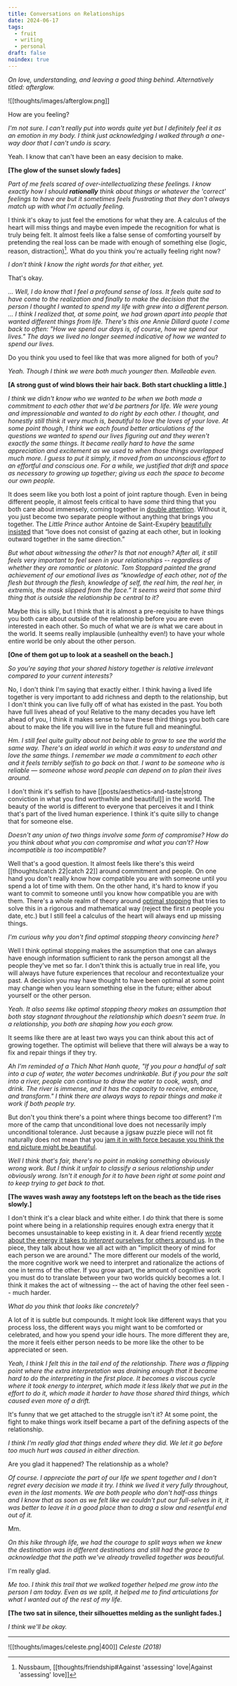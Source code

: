 ```yaml
---
title: Conversations on Relationships
date: 2024-06-17
tags:
  - fruit
  - writing
  - personal
draft: false
noindex: true
---
```

*On love, understanding, and leaving a good thing behind. Alternatively titled: afterglow.*

![[thoughts/images/afterglow.png]]

How are you feeling?

*I'm not sure. I can't really put into words quite yet but I definitely feel it as an emotion in my body. I think just acknowledging I walked through a one-way door that I can't undo is scary.*

Yeah. I know that can't have been an easy decision to make.

**[The glow of the sunset slowly fades]**

*Part of me feels scared of over-intellectualizing these feelings. I know exactly how I should **rationally** think about things or whatever the 'correct' feelings to have are but it sometimes feels frustrating that they don't always match up with what I'm actually feeling.*

I think it's okay to just feel the emotions for what they are. A calculus of the heart will miss things and maybe even impede the recognition for what is truly being felt. It almost feels like a false sense of comforting yourself by pretending the real loss can be made with enough of something else (logic, reason, distraction)[^1]. What do you think you're actually feeling right now?

[^1]: Nussbaum, [[thoughts/friendship#Against 'assessing' love|Against 'assessing' love]]

*I don't think I know the right words for that either, yet.*

That's okay.

*... Well, I do know that I feel a profound sense of loss. It feels quite sad to have come to the realization and finally to make the decision that the person I thought I wanted to spend my life with grew into a different person. ... I think I realized that, at some point, we had grown apart into people that wanted different things from life. There's this one Annie Dillard quote I come back to often: "How we spend our days is, of course, how we spend our lives." The days we lived no longer seemed indicative of how we wanted to spend our lives.*

Do you think you used to feel like that was more aligned for both of you?

*Yeah. Though I think we were both much younger then. Malleable even.*

**[A strong gust of wind blows their hair back. Both start chuckling a little.]**

*I think we didn't know who we wanted to be when we both made a commitment to each other that we'd be partners for life. We were young and impressionable and wanted to do right by each other. I thought, and honestly still think it very much is, beautiful to love the loves of your love. At some point though, I think we each found better articulations of the questions we wanted to spend our lives figuring out and they weren't exactly the same things. It became really hard to have the same appreciation and excitement as we used to when those things overlapped much more. I guess to put it simply, it moved from an unconscious effort to an effortful and conscious one. For a while, we justified that drift and space as necessary to growing up together; giving us each the space to become our own people.*

It does seem like you both lost a point of joint rapture though. Even in being different people, it almost feels critical to have _some_ third thing that you both care about immensely, coming together in [double attention](https://www.poetryfoundation.org/poetrymagazine/articles/60484/the-third-thing). Without it, you just become two separate people without anything that brings you together. The _Little Prince_ author Antoine de Saint-Exupéry [beautifully  insisted](https://www.themarginalian.org/2013/01/01/what-is-love/) that “love does not consist of gazing at each other, but in looking outward together in the same direction.”

*But what about witnessing the other? Is that not enough? After all, it still feels very important to feel seen in your relationships -- regardless of whether they are romantic or platonic. Tom Stoppard painted the grand achievement of our emotional lives as “knowledge of each other, not of the flesh but through the flesh, knowledge of self, the real him, the real her, in extremis, the mask slipped from the face.” It seems weird that some third thing that is outside the relationship be central to it?*

Maybe this is silly, but I think that it is almost a pre-requisite to have things you both care about outside of the relationship before you are even interested in each other. So much of what we are *is* what we care about in the world. It seems really implausible (unhealthy even!) to have your whole entire world be only about the other person.

**[One of them got up to look at a seashell on the beach.]**

*So you're saying that your shared history together is relative irrelevant compared to your current interests?*

No, I don't think I'm saying that exactly either. I think having a lived life together is very important to add richness and depth to the relationship, but I don't think you can live fully off of what has existed in the past. You both have full lives ahead of you! Relative to the many decades you have left ahead of you, I think it makes sense to have these third things you both care about to make the life you will live in the future full and meaningful.

*Hm. I still feel quite guilty about not being able to grow to see the world the same way. There's an ideal world in which it was easy to understand and love the same things. I remember we made a commitment to each other and it feels terribly selfish to go back on that. I want to be someone who is reliable — someone whose word people can depend on to plan their lives around.*

I don't think it's selfish to have [[posts/aesthetics-and-taste|strong conviction in what you find worthwhile and beautiful]] in the world. The beauty of the world is different to everyone that perceives it and I think that's part of the lived human experience. I think it's quite silly to change that for someone else.

*Doesn't any union of two things involve some form of compromise? How do you think about what you can compromise and what you can't? How incompatible is too incompatible?*

Well that's a good question. It almost feels like there's this weird [[thoughts/catch 22|catch 22]] around commitment and people. On one hand you don't really know how compatible you are with someone until you spend a lot of time with them. On the other hand, it's hard to know if you want to commit to someone until you know how compatible you are with them. There's a whole realm of theory around [optimal stopping](https://en.wikipedia.org/wiki/Optimal_stopping) that tries to solve this in a rigorous and mathematical way (reject the first $n$ people you date, etc.) but I still feel a calculus of the heart will always end up missing things.

*I'm curious why you don't find optimal stopping theory convincing here?*

Well I think optimal stopping makes the assumption that one can always have enough information sufficient to rank the person amongst all the people they've met so far. I don't think this is actually true in real life, you will always have future experiences that recolour and recontextualize your past. A decision you may have thought to have been optimal at some point may change when you learn something else in the future; either about yourself or the other person.

*Yeah. It also seems like optimal stopping theory makes an assumption that both stay stagnant throughout the relationship which doesn't seem true. In a relationship, you both are shaping how you each grow.*

It seems like there are at least two ways you can think about this act of growing together. The optimist will believe that there will always be a way to fix and repair things if they try.

*Ah I'm reminded of a Thich Nhat Hanh quote, "If you pour a handful of salt into a cup of water, the water becomes undrinkable. But if you pour the salt into a river, people can continue to draw the water to cook, wash, and drink. The river is immense, and it has the capacity to receive, embrace, and transform." I think there are always ways to repair things and make it work if both people try.*

But don't you think there's a point where things become too different? I'm more of the camp that unconditional love does not necessarily imply unconditional tolerance. Just because a jigsaw puzzle piece will not fit naturally does not mean that you [jam it in with force because you think the end picture might be beautiful](https://www.startingfromnix.com/p/on-compatibility).

*Well I think that's fair, there's no point in making something obviously wrong work. But I think it unfair to classify a serious relationship under obviously wrong. Isn't it enough for it to have been right at some point and to keep trying to get back to that.*

**[The waves wash away any footsteps left on the beach as the tide rises slowly.]**

I don't think it's a clear black and white either. I _do_ think that there is some point where being in a relationship requires enough extra energy that it becomes unsustainable to keep existing in it. A dear friend recently [wrote about the energy it takes to _interpret_ ourselves for others around us](https://maxlangenkamp.substack.com/p/on-social-energy). In the piece, they talk about how we all act with an "implicit theory of mind for each person we are around." The more different our models of the world, the more cognitive work we need to interpret and rationalize the actions of one in terms of the other. If you grow apart, the amount of cognitive work you must do to translate between your two worlds quickly becomes a lot. I think it makes the act of witnessing -- the act of having the other feel seen -- much harder.

*What do you think that looks like concretely?*

A lot of it is subtle but compounds. It might look like different ways that you process loss, the different ways you might want to be comforted or celebrated, and how you spend your idle hours. The more different they are, the more it feels either person needs to be more like the other to be appreciated or seen.

*Yeah, I think I felt this in the tail end of the relationship. There was a flipping point where the extra interpretation was draining enough that it became hard to do the interpreting in the first place. It becomes a viscous cycle where it took energy to interpret, which made it less likely that we put in the effort to do it, which made it harder to have those shared third things, which caused even more of a drift.*

It's funny that we get attached to the struggle isn't it? At some point, the fight to make things work itself became a part of the defining aspects of the relationship.

*I think I'm really glad that things ended where they did. We let it go before too much hurt was caused in either direction.*

Are you glad it happened? The relationship as a whole?

*Of course. I appreciate the part of our life we spent together and I don't regret every decision we made it try. I think we lived it very fully throughout, even in the last moments. We are both people who don't half-ass things and I know that as soon as we felt like we couldn't put our full-selves in it, it was better to leave it in a good place than to drag a slow and resentful end out of it.*

Mm.

*On this hike through life, we had the courage to split ways when we knew the destination was in different destinations and still had the grace to acknowledge that the path we've already travelled together was beautiful.*

I'm really glad.

*Me too. I think this trail that we walked together helped me grow into the person I am today. Even as we split, it helped me to find articulations for what I wanted out of the rest of my life.*

**[The two sat in silence, their silhouettes melding as the sunlight fades.]**

*I think we'll be okay.*

---

![[thoughts/images/celeste.png|400]]
*Celeste (2018)*